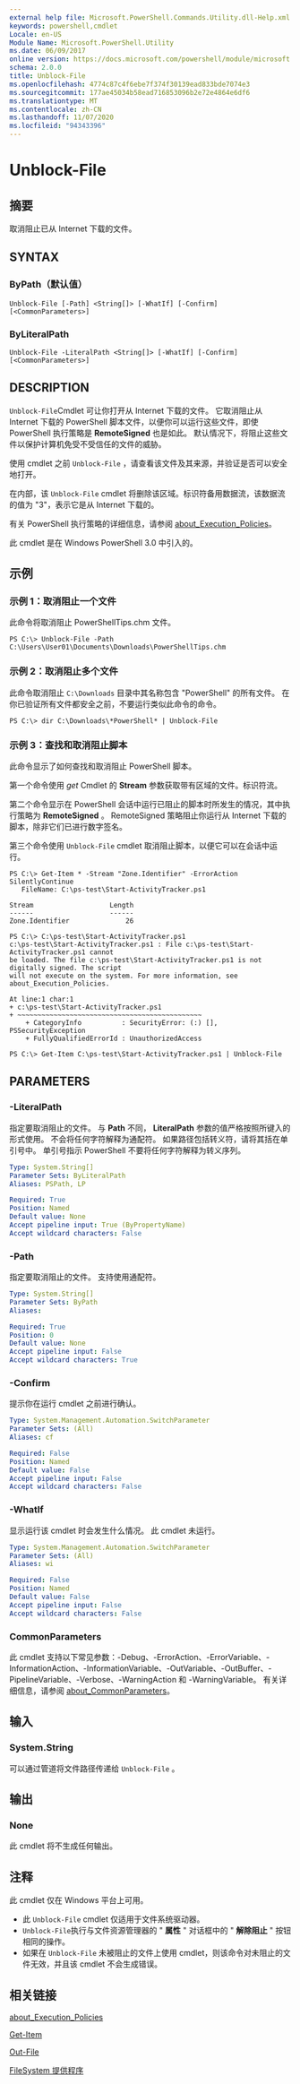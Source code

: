 ```yaml
---
external help file: Microsoft.PowerShell.Commands.Utility.dll-Help.xml
keywords: powershell,cmdlet
Locale: en-US
Module Name: Microsoft.PowerShell.Utility
ms.date: 06/09/2017
online version: https://docs.microsoft.com/powershell/module/microsoft.powershell.utility/unblock-file?view=powershell-6&WT.mc_id=ps-gethelp
schema: 2.0.0
title: Unblock-File
ms.openlocfilehash: 4774c87c4f6ebe7f374f30139ead833bde7074e3
ms.sourcegitcommit: 177ae45034b58ead716853096b2e72e4864e6df6
ms.translationtype: MT
ms.contentlocale: zh-CN
ms.lasthandoff: 11/07/2020
ms.locfileid: "94343396"
---
```

# Unblock-File

## 摘要
取消阻止已从 Internet 下载的文件。

## SYNTAX

### ByPath（默认值）

```
Unblock-File [-Path] <String[]> [-WhatIf] [-Confirm] [<CommonParameters>]
```

### ByLiteralPath

```
Unblock-File -LiteralPath <String[]> [-WhatIf] [-Confirm] [<CommonParameters>]
```

## DESCRIPTION

`Unblock-File`Cmdlet 可让你打开从 Internet 下载的文件。 它取消阻止从 Internet 下载的 PowerShell 脚本文件，以便你可以运行这些文件，即使 PowerShell 执行策略是 **RemoteSigned** 也是如此。 默认情况下，将阻止这些文件以保护计算机免受不受信任的文件的威胁。

使用 cmdlet 之前 `Unblock-File` ，请查看该文件及其来源，并验证是否可以安全地打开。

在内部，该 `Unblock-File` cmdlet 将删除该区域。标识符备用数据流，该数据流的值为 "3"，表示它是从 Internet 下载的。

有关 PowerShell 执行策略的详细信息，请参阅 [about_Execution_Policies](../Microsoft.PowerShell.Core/about/about_Execution_Policies.md)。

此 cmdlet 是在 Windows PowerShell 3.0 中引入的。

## 示例

### 示例 1：取消阻止一个文件

此命令将取消阻止 PowerShellTips.chm 文件。

```
PS C:\> Unblock-File -Path C:\Users\User01\Documents\Downloads\PowerShellTips.chm
```

### 示例 2：取消阻止多个文件

此命令取消阻止 `C:\Downloads` 目录中其名称包含 "PowerShell" 的所有文件。 在你已验证所有文件都安全之前，不要运行类似此命令的命令。

```
PS C:\> dir C:\Downloads\*PowerShell* | Unblock-File
```

### 示例 3：查找和取消阻止脚本

此命令显示了如何查找和取消阻止 PowerShell 脚本。

第一个命令使用 *get* Cmdlet 的 **Stream** 参数获取带有区域的文件。标识符流。

第二个命令显示在 PowerShell 会话中运行已阻止的脚本时所发生的情况，其中执行策略为 **RemoteSigned** 。 RemoteSigned 策略阻止你运行从 Internet 下载的脚本，除非它们已进行数字签名。

第三个命令使用 `Unblock-File` cmdlet 取消阻止脚本，以便它可以在会话中运行。

```
PS C:\> Get-Item * -Stream "Zone.Identifier" -ErrorAction SilentlyContinue
   FileName: C:\ps-test\Start-ActivityTracker.ps1

Stream                   Length
------                   ------
Zone.Identifier              26

PS C:\> C:\ps-test\Start-ActivityTracker.ps1
c:\ps-test\Start-ActivityTracker.ps1 : File c:\ps-test\Start-ActivityTracker.ps1 cannot
be loaded. The file c:\ps-test\Start-ActivityTracker.ps1 is not digitally signed. The script
will not execute on the system. For more information, see about_Execution_Policies.

At line:1 char:1
+ c:\ps-test\Start-ActivityTracker.ps1
+ ~~~~~~~~~~~~~~~~~~~~~~~~~~~~~~~~~~~~~~~~~~~~~~
    + CategoryInfo          : SecurityError: (:) [], PSSecurityException
    + FullyQualifiedErrorId : UnauthorizedAccess

PS C:\> Get-Item C:\ps-test\Start-ActivityTracker.ps1 | Unblock-File
```

## PARAMETERS

### -LiteralPath

指定要取消阻止的文件。 与 **Path** 不同， **LiteralPath** 参数的值严格按照所键入的形式使用。 不会将任何字符解释为通配符。 如果路径包括转义符，请将其括在单引号中。 单引号指示 PowerShell 不要将任何字符解释为转义序列。

```yaml
Type: System.String[]
Parameter Sets: ByLiteralPath
Aliases: PSPath, LP

Required: True
Position: Named
Default value: None
Accept pipeline input: True (ByPropertyName)
Accept wildcard characters: False
```

### -Path

指定要取消阻止的文件。 支持使用通配符。

```yaml
Type: System.String[]
Parameter Sets: ByPath
Aliases:

Required: True
Position: 0
Default value: None
Accept pipeline input: False
Accept wildcard characters: True
```

### -Confirm

提示你在运行 cmdlet 之前进行确认。

```yaml
Type: System.Management.Automation.SwitchParameter
Parameter Sets: (All)
Aliases: cf

Required: False
Position: Named
Default value: False
Accept pipeline input: False
Accept wildcard characters: False
```

### -WhatIf

显示运行该 cmdlet 时会发生什么情况。 此 cmdlet 未运行。

```yaml
Type: System.Management.Automation.SwitchParameter
Parameter Sets: (All)
Aliases: wi

Required: False
Position: Named
Default value: False
Accept pipeline input: False
Accept wildcard characters: False
```

### CommonParameters

此 cmdlet 支持以下常见参数：-Debug、-ErrorAction、-ErrorVariable、-InformationAction、-InformationVariable、-OutVariable、-OutBuffer、-PipelineVariable、-Verbose、-WarningAction 和 -WarningVariable。 有关详细信息，请参阅 [about_CommonParameters](https://go.microsoft.com/fwlink/?LinkID=113216)。

## 输入

### System.String

可以通过管道将文件路径传递给 `Unblock-File` 。

## 输出

### None

此 cmdlet 将不生成任何输出。

## 注释

此 cmdlet 仅在 Windows 平台上可用。

- 此 `Unblock-File` cmdlet 仅适用于文件系统驱动器。
- `Unblock-File`执行与文件资源管理器的 " **属性** " 对话框中的 " **解除阻止** " 按钮相同的操作。
- 如果在 `Unblock-File` 未被阻止的文件上使用 cmdlet，则该命令对未阻止的文件无效，并且该 cmdlet 不会生成错误。

## 相关链接

[about_Execution_Policies](../Microsoft.PowerShell.Core/About/about_Execution_Policies.md)

[Get-Item](../Microsoft.PowerShell.Management/Get-Item.md)

[Out-File](Out-File.md)

[FileSystem 提供程序](../Microsoft.PowerShell.Core/about/about_FileSystem_Provider.md)
